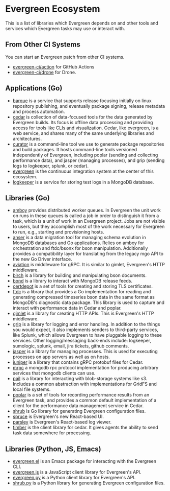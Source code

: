 # Evergreen Ecosystem

This is a list of libraries which Evergreen depends on and other tools and services
which Evergreen tasks may use or interact with.

## From Other CI Systems
You can start an Evergreen patch from other CI systems.
* [evergreen-ci/action](https://github.com/evergreen-ci/action) for GitHub Actions
* [evergreen-ci/drone](https://github.com/evergreen-ci/drone/) for Drone.

## Applications (Go)
* [barque](https://github.com/evergreen-ci/barque) is a service that supports release
  focusing initially on linux repository publishing, and eventually package signing, 
  release metadata and process automation.
* [cedar](https://github.com/evergreen-ci/cedar) is collection of data-focused
  tools for the data generated by Evergreen builds. Its focus is offline data
  processing and providing access for tools like CLIs and visualization. Cedar,
  like evergreen, is a web service, and shares many of the same underlying
  libraries and architectures.
* [curator](https://github.com/mongodb/curator) is a command-line tool we use to
  generate package repositories and build packages. It hosts command-line tools
  versioned independently of Evergreen, including poplar (sending and collecting
  performance data), and jasper (managing processes), and grip (sending logs to
  logkeeper, splunk, or cedar).
* [evergreen](https://github.com/evergreen-ci/evergreen) is the continuous
  integration system at the center of this ecosystem.
* [logkeeper](https://github.com/evergreen-ci/logkeeper) is a service for
  storing test logs in a MongoDB database.

## Libraries (Go)
* [amboy](https://github.com/mongodb/amboy) provides distributed worker queues.
  In Evergreen the unit work on runs in these queues is called a job in order to
  distinguish it from a task, which is a unit of work in an Evergreen project.
  Jobs are not visible to users, but they accomplish most of the work necessary
  for Evergreen to run, e.g., starting and provisioning hosts.
* [anser](https://github.com/mongodb/anser) is a data migration tool for managing
  schema evolution in MongoDB databases and Go applications. Relies on amboy
  for orchestration and ftdc/bsonx for bson manipulation. Additionally provides a
  compatibility layer for translating from the legacy mgo API to the new Go
  Driver interface.
* [aviation](https://github.com/evergreen-ci/aviation) is middleware for gRPC.
  It is similar to gimlet, Evergreen's HTTP middleware.
* [birch](https://github.com/evergreen-ci/birch) is a library for building and manipulating bson documents.
* [bond](https://github.com/evergreen-ci/bond) is a library to interact with MongoDB
  release feeds.
* [certdepot](https://github.com/evergreen-ci/certdepot) is a set of tools for
  creating and storing TLS certificates.
* [ftdc](https://github.com/mongodb/ftdc) is a library that provides a Go
  implementation for reading and generating compressed timeseries bson data
  in the same format as MongoDB's diagnostic data package. This library
  is used to capture and interact with performance data in Cedar and poplar.
* [gimlet](https://github.com/evergreen-ci/gimlet) is a library for creating
  HTTP APIs. This is Evergreen's HTTP middleware.
* [grip](https://github.com/mongodb/grip) is a library for logging and error
  handling. In addition to the things you would expect, it also implements
  senders to third-party services, like Splunk, which allows Evergreen to have
  pluggable logging to these services. Other logging/messaging back-ends
  include: logkeeper, sumologic, splunk, email, jira tickets, github comments.
* [jasper](https://github.com/mongodb/jasper) is a library for managing processes.
  This is used for executing processes on app servers as well as on hosts.
* [juniper](https://github.com/evergreen-ci/juniper) is a library that contains
  gRPC protobuf files for Cedar.
* [mrpc](https://github.com/evergreen-ci/mrpc) a mongodb rpc protocol implementation
  for producing arbitrary services that mongodb clients can use.
* [pail](https://github.com/evergreen-ci/pail) is a library for interacting
  with blob-storage systems like s3. Includes a common abstraction with
  implementations for GridFS and local file systems.
* [poplar](https://github.com/evergreen-ci/poplar) is a set of tools for
  recording performance results from an Evergreen task, and provides a common
  default implementation of a client for the performance data management
  service in Cedar.
* [shrub](https://github.com/evergreen-ci/shrub) is Go library for generating
  Evergreen configuration files.
* [spruce](https://github.com/evergreen-ci/spruce) is Evergreen's new
  React-based UI.
* [parsley](https://github.com/evergreen-ci/parsley) is Evergreen's React-based log viewer.
* [timber](https://github.com/evergreen-ci/timber) is the client library for
  cedar. It gives agents the ability to send task data somewhere for processing.

## Libraries (Python, JS, Emacs)
* [evergreen.el](https://github.com/mongodb/evergreen.el) is an Emacs package for
  interacting with the Evergreen CLI.
* [evergreen.js](https://github.com/evergreen-ci/evergreen.js) is a JavaScript
  client library for Evergreen's API.
* [evergreen.py](https://github.com/evergreen-ci/evergreen.py) is a Python
  client library for Evergreen's API.
* [shrub.py](https://github.com/evergreen-ci/shrub.py) is a Python library for
  generating Evergreen configuration files.
